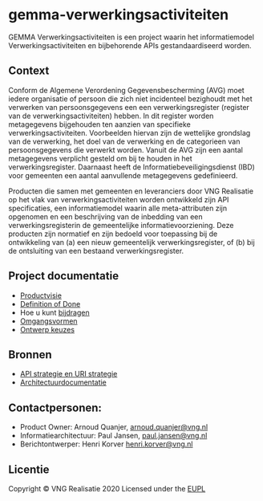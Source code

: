 # gemma-verwerkingsactiviteiten

GEMMA Verwerkingsactiviteiten is een project waarin het informatiemodel Verwerkingsactiviteiten en bijbehorende APIs gestandaardiseerd worden.

## Context 
Conform de Algemene Verordening Gegevensbescherming (AVG) moet iedere organisatie of persoon die zich niet incidenteel bezighoudt met het verwerken van persoonsgegevens een een verwerkingsregister (register van de verwerkingsactiviteiten) hebben. In dit register worden metagegevens bijgehouden ten aanzien van specifieke verwerkingsactiviteiten. Voorbeelden hiervan zijn de wettelijke grondslag van de verwerking, het doel van de verwerking en de categorieen van persoonsgegevens die verwerkt worden. Vanuit de AVG zijn een aantal metagegevens verplicht gesteld om bij te houden in het verwerkingsregister. Daarnaast heeft de Informatiebeveiligingsdienst (IBD) voor gemeenten een aantal aanvullende metagegevens gedefinieerd.

Producten die samen met gemeenten en leveranciers door VNG Realisatie op het vlak van verwerkingsactiviteiten worden ontwikkeld zijn API specificaties, een informatiemodel waarin alle meta-attributen zijn opgenomen en een beschrijving van de inbedding van een verwerkingsregisterin de gemeentelijke informatievoorziening. Deze producten zijn normatief en zijn bedoeld voor toepassing bij de ontwikkeling van (a) een nieuw gemeentelijk verwerkingsregister, of (b) bij de ontsluiting van een bestaand verwerkingsregister.  

## Project documentatie
* [Productvisie](https://github.com/VNG-Realisatie/gemma-verwerkingsactiviteiten/blob/master/docs/productvision.md)
* [Definition of Done](https://github.com/VNG-Realisatie/gemma-verwerkingsactiviteiten/blob/master/docs/definition_of_done.md)
* Hoe u kunt [bijdragen](https://github.com/VNG-Realisatie/Tutorial/blob/master/CONTRIBUTING.md)
* [Omgangsvormen](https://github.com/VNG-Realisatie/Tutorial/blob/master/CODE_OF_CONDUCT.md)
* [Ontwerp keuzes](https://github.com/VNG-Realisatie/gemma-verwerkingsactiviteiten/blob/master/docs/ontwerp_keuzes.md)

## Bronnen
* [API strategie en URI strategie](https://geonovum.github.io/KP-APIs/API-strategie-algemeen/)
* [Architectuurdocumentatie](https://www.gemmaonline.nl/images/gemmaonline/e/e5/Gemeentelijk_gegevenslandschap_-_Register_van_verwerkingsactiviteiten.pdf)

## Contactpersonen:
* Product Owner: Arnoud Quanjer, arnoud.quanjer@vng.nl
* Informatiearchitectuur: Paul Jansen, paul.jansen@vng.nl
* Berichtontwerper: Henri Korver henri.korver@vng.nl

## Licentie
Copyright &copy; VNG Realisatie 2020
Licensed under the [EUPL](https://github.com/VNG-Realisatie/gemma-verwerkingsactiviteiten/blob/master/LICENCE.md)
